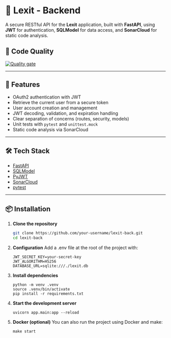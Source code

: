 # 🔐 Lexit - Backend

A secure RESTful API for the **Lexit** application, built with **FastAPI**, using **JWT** for authentication, **SQLModel** for data access, and **SonarCloud** for static code analysis.

## 🧪 Code Quality

[![Quality gate](https://sonarcloud.io/api/project_badges/quality_gate?project=C2dricLeroy_Lexit-back)](https://sonarcloud.io/summary/new_code?id=C2dricLeroy_Lexit-back)

---

## 🚀 Features

- OAuth2 authentication with JWT
- Retrieve the current user from a secure token
- User account creation and management
- JWT decoding, validation, and expiration handling
- Clear separation of concerns (routes, security, models)
- Unit tests with `pytest` and `unittest.mock`
- Static code analysis via SonarCloud

---

## 🛠️ Tech Stack

- [FastAPI](https://fastapi.tiangolo.com/)
- [SQLModel](https://sqlmodel.tiangolo.com/)
- [PyJWT](https://pyjwt.readthedocs.io/)
- [SonarCloud](https://sonarcloud.io/)
- [pytest](https://docs.pytest.org/)

---

## 📦 Installation

1. **Clone the repository**
   ```bash
   git clone https://github.com/your-username/lexit-back.git
   cd lexit-back
   ```
2. **Configuration**
    Add a .env file at the root of the project with:
    ```
    JWT_SECRET_KEY=your-secret-key
    JWT_ALGORITHM=HS256
    DATABASE_URL=sqlite:///./lexit.db
    ```
3. **Install dependencies**
    ```
    python -m venv .venv
    source .venv/bin/activate
    pip install -r requirements.txt
    ```
4. **Start the development server** 
    ```
    uvicorn app.main:app --reload
    ```
5. **Docker (optional)**
You can also run the project using Docker and make:
    ```
    make start
    ```
